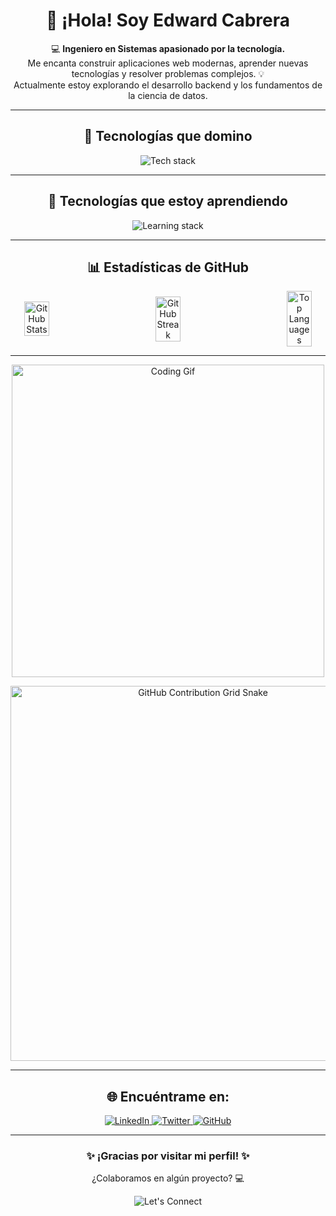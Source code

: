 <h1 align="center">👋 ¡Hola! Soy <strong>Edward Cabrera</strong></h1>
<p align="center">
  💻 <strong>Ingeniero en Sistemas apasionado por la tecnología.</strong><br>
  Me encanta construir aplicaciones web modernas, aprender nuevas tecnologías y resolver problemas complejos. 💡<br>
  Actualmente estoy explorando el desarrollo backend y los fundamentos de la ciencia de datos.
</p>

---

<h2 align="center">🚀 Tecnologías que domino</h2>
<p align="center">
  <img src="https://skillicons.dev/icons?i=html,css,angular,js,ts" alt="Tech stack" />
</p>

---

<h2 align="center">🌱 Tecnologías que estoy aprendiendo</h2>
<p align="center">
  <img src="https://skillicons.dev/icons?i=cs,dotnet,python,sql" alt="Learning stack" />
</p>

---

<h2 align="center">📊 Estadísticas de GitHub</h2>
<div align="center" style="display: flex; flex-wrap: nowrap; justify-content: center; align-items: center; gap: 10px;">
  <!-- Stats Overview -->
  <div style="flex: 1; min-width: 200px; max-width: 300px;">
    <img src="https://github-readme-stats.vercel.app/api?username=WardedC&show_icons=true&theme=radical" alt="GitHub Stats" style="width: 45%;" />
  </div>
  
  <!-- Contribution Streak -->
  <div style="flex: 1; min-width: 200px; max-width: 300px;">
    <img src="https://github-readme-streak-stats.herokuapp.com/?user=WardedC&theme=radical" alt="GitHub Streak" style="width: 45%;" />
  </div>
  
  <!-- Top Languages -->
  <div style="flex: 1; min-width: 200px; max-width: 300px;">
    <img src="https://github-readme-stats.vercel.app/api/top-langs/?username=WardedC&layout=compact&theme=radical" alt="Top Languages" style="width: 45%;" />
  </div>
</div>

---

<p align="center">
  <img src="https://media.giphy.com/media/dWesBcTLavkZuG35MI/giphy.gif" alt="Coding Gif" width="500" />
</p>

<p align="center">
  <img src="https://raw.githubusercontent.com/kogisin/kogisin/main/assets/github-contribution-grid-snake.svg" alt="GitHub Contribution Grid Snake" width="600" />
</p>

---

<h2 align="center">🌐 Encuéntrame en:</h2>
<p align="center">
  <a href="https://linkedin.com/in/tu_usuario" target="_blank">
    <img src="https://img.shields.io/badge/LinkedIn-0077B5?logo=linkedin&logoColor=white&style=for-the-badge" alt="LinkedIn">
  </a>
  <a href="https://twitter.com/tu_usuario" target="_blank">
    <img src="https://img.shields.io/badge/Twitter-1DA1F2?logo=twitter&logoColor=white&style=for-the-badge" alt="Twitter">
  </a>
  <a href="https://github.com/TU_USUARIO" target="_blank">
    <img src="https://img.shields.io/badge/GitHub-181717?logo=github&logoColor=white&style=for-the-badge" alt="GitHub">
  </a>
</p>

---

<h3 align="center">✨ ¡Gracias por visitar mi perfil! ✨</h3>
<p align="center">
  ¿Colaboramos en algún proyecto? 💻
</p>
<p align="center">
  <img src="https://img.shields.io/badge/-Let's%20Connect!-red?style=for-the-badge" alt="Let's Connect" />
</p>
